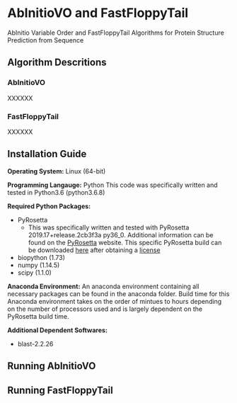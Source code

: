 # AbInitioVO and FastFloppyTail
 AbInitio Variable Order and FastFloppyTail Algorithms for Protein Structure Prediction from Sequence

## Algorithm Descritions
### AbInitioVO
XXXXXX
### FastFloppyTail
XXXXXX
## Installation Guide
__Operating System:__ Linux (64-bit)

__Programming Langauge:__ Python
This code was specifically written and tested in Python3.6 (python3.6.8)
	
__Required Python Packages:__
- PyRosetta
	- This was specifically written and tested with PyRosetta 2019.17+release.2cb3f3a py36_0. Additional information can be found on the [PyRosetta](http://www.pyrosetta.org/) website. This specific PyRosetta build can be downloaded [here](http://www.pyrosetta.org/dow) after obtaining a [license](https://els.comotion.uw.edu/express_license_technologies/pyrosetta)
- biopython (1.73)
- numpy (1.14.5)
- scipy (1.1.0)

__Anaconda Environment:__
An anaconda environment containing all necessary packages can be found in the anaconda folder. Build time for this Anaconda environment takes on the order of mintues to hours depending on the number of processors used and is largely dependent on the PyRosetta build time.

__Additional Dependent Softwares:__
- blast-2.2.26

## Running AbInitioVO

## Running FastFloppyTail
